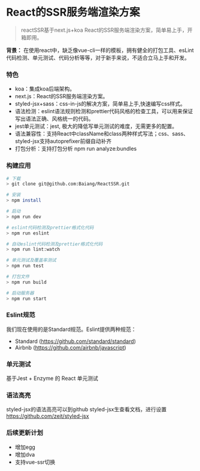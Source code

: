 # React的SSR服务端渲染方案
> reactSSR基于next.js+koa React的SSR服务端渲染方案，简单易上手，开箱即用。

**背景：** 在使用react中，缺乏像vue-cli一样的模板，拥有健全的打包工具、esLint代码检测、单元测试、代码分析等等，对于新手来说，不适合立马上手和开发。

### 特色
- koa：集成koa后端架构。
- next.js：React的SSR服务端渲染方案。
- styled-jsx+sass：css-in-js的解决方案，简单易上手,快速编写css样式。
- 语法检测：eslint语法规则检测和prettier代码风格的检查工具，可以用来保证写出语法正确、风格统一的代码。
- jest单元测试：jest, 极大的降低写单元测试的难度，无需更多的配置。
- 语法兼容性：支持React中className和class两种样式写法；css、sass、styled-jsx支持autoprefixer前缀自动补齐
- 打包分析：支持打包分析 npm run analyze:bundles

### 构建应用

```bash
# 下载
> git clone git@github.com:Baiang/ReactSSR.git

# 安装
> npm install

# 启动
> npm run dev

# eslint代码检测及prettier格式化代码
> npm run eslint

# 自动eslint代码检测及prettier格式化代码
> npm run lint:watch

# 单元测试及覆盖率测试
> npm run test

# 打包文件
> npm run build

# 启动服务器
> npm run start
```


### Eslint规范
我们现在使用的是Standard规范。Eslint提供两种规范：
- Standard (https://github.com/standard/standard)
- Airbnb (https://github.com/airbnb/javascript)

### 单元测试
基于Jest + Enzyme 的 React 单元测试

### 语法高亮
styled-jsx的语法高亮可以到github styled-jsx生查看文档，进行设置 https://github.com/zeit/styled-jsx

### 后续更新计划
- 增加egg
- 增加dva
- 支持vue-ssr切换
